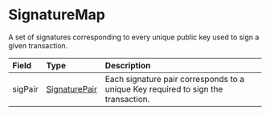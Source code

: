 # SignatureMap

A set of signatures corresponding to every unique public key used to sign a given transaction.

| Field | Type | Description |
| :--- | :--- | :--- |
| sigPair | ​[SignaturePair](signature-pair.md)​ | Each signature pair corresponds to a unique Key required to sign the transaction. |

  
  


